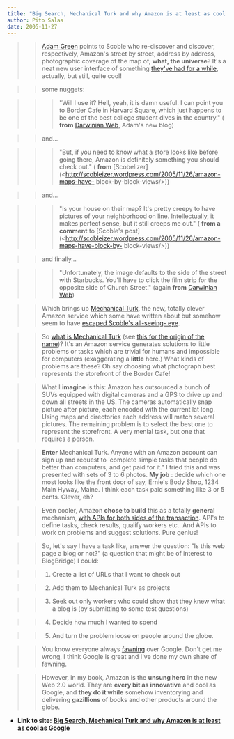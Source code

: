```yaml
---
title: "Big Search, Mechanical Turk and why Amazon is at least as cool as Google"
author: Pito Salas
date: 2005-11-27
---
```



>>

>> [Adam Green](<http://darwinianweb.com/archive/2005/1127.html#9:31AM>)
points to Scoble who re-discover and discover, respectively, Amazon's street
by street, address by address, photographic coverage of the map of, **what,
the universe**? It's a neat new user interface of something [they've had for a
while](</weblogs/archives/000571.php>), actually, but still, quite cool!

>>

>> some nuggets:

>>

>>> "Will I use it? Hell, yeah, it is damn useful. I can point you to Border
Cafe in Harvard Square, which just happens to be one of the best college
student dives in the country." ( **from** [Darwinian
Web](<http://darwinianweb.com/archive/2005/1127.html#9:31AM>), Adam's new
blog)

>>

>> and…

>>

>>> "But, if you need to know what a store looks like before going there,
Amazon is definitely something you should check out." ( **from**
[Scobelizer](<http://scobleizer.wordpress.com/2005/11/26/amazon-maps-have-
block-by-block-views/>))

>>

>> and…

>>

>>> "Is your house on their map? It's pretty creepy to have pictures of your
neighborhood on line. Intellectually, it makes perfect sense, but it still
creeps me out." ( **from a comment** to [Scoble's
post](<http://scobleizer.wordpress.com/2005/11/26/amazon-maps-have-block-by-
block-views/>))

>>

>> and finally…

>>

>>> "Unfortunately, the image defaults to the side of the street with
Starbucks. You'll have to click the film strip for the opposite side of Church
Street." (again **from** [Darwinian
Web](<http://darwinianweb.com/archive/2005/1127.html#9:31AM>))

>>

>> Which brings up [Mechanical Turk](<http://www.mturk.com/mturk/welcome>),
the new, totally clever Amazon service which some have written about but
somehow seem to have [escaped Scoble's all-seeing-
eye](</weblogs/archives/000571.php>).

>>

>> So [what is Mechanical
Turk](<http://www.mturk.com/mturk/help?helpPage=main>) (see [this for the
origin of the name](<http://en.wikipedia.org/wiki/Mechanical_Turk>))? It's an
Amazon service generates solutions to little problems or tasks which are
trivial for humans and impossible for computers (exaggerating a **little**
here.) What kinds of problems are these? Oh say choosing what photograph best
represents the storefront of the Border Cafe!

>>

>> What I **imagine** is this: Amazon has outsourced a bunch of SUVs equipped
with digital cameras and a GPS to drive up and down all streets in the US. The
cameras automatically snap picture after picture, each encoded with the
current lat long. Using maps and directories each address will match several
pictures. The remaining problem is to select the best one to represent the
storefront. A very menial task, but one that requires a person.

>>

>> **Enter** Mechanical Turk. Anyone with an Amazon account can sign up and
request to 'complete simple tasks that people do better than computers, and
get paid for it." I tried this and was presented with sets of 3 to 6 photos.
**My job** : decide which one most looks like the front door of say, Ernie's
Body Shop, 1234 Main Hyway, Maine. I think each task paid something like 3 or
5 cents. Clever, eh?

>>

>> Even cooler, Amazon **chose to build** this as a totally **general**
mechanism, [with APIs for both sides of the
transaction](<http://www.amazon.com/gp/browse.html/ref=sc_fe_l_2_3435361_4/103-7273412-8615809?%5Fencoding=UTF8&node=15879911&no=3435361&me=A36L942TSJ2AJA>).
API's to define tasks, check results, qualify workers etc.. And APIs to work
on problems and suggest solutions. Pure genius!

>>

>> So, let's say I have a task like, answer the question: "Is this web page a
blog or not?" (a question that might be of interest to BlogBridge) I could:

>>

>>   1. Create a list of URLs that I want to check out

>>

>>   2. Add them to Mechanical Turk as projects

>>

>>   3. Seek out only workers who could show that they knew what a blog is (by
submitting to some test questions)

>>

>>   4. Decide how much I wanted to spend

>>

>>   5. And turn the problem loose on people around the globe.

>>

>>

>>

>> You know everyone always
[fawning](<http://www.pbs.org/cringely/pulpit/pulpit20051117.html>) over
Google. Don't get me wrong, I think Google is great and I've done my own share
of fawning.

>>

>> However, in my book, Amazon is the **unsung hero** in the new Web 2.0
world. They are **every bit as innovative** and cool as Google, and **they do
it while** somehow inventorying and delivering **gazillions** of books and
other products around the globe.


* **Link to site:** **[Big Search, Mechanical Turk and why Amazon is at least as cool as Google](None)**
